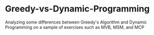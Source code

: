 # Greedy-vs-Dynamic-Programming
Analyzing some differences between Greedy's Algorithm and Dynamic Programming on a sample of exercises such as MVB, MSM, and MCP
